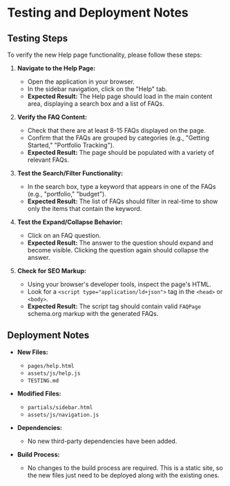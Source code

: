 # Testing and Deployment Notes

## Testing Steps

To verify the new Help page functionality, please follow these steps:

1.  **Navigate to the Help Page:**
    *   Open the application in your browser.
    *   In the sidebar navigation, click on the "Help" tab.
    *   **Expected Result:** The Help page should load in the main content area, displaying a search box and a list of FAQs.

2.  **Verify the FAQ Content:**
    *   Check that there are at least 8-15 FAQs displayed on the page.
    *   Confirm that the FAQs are grouped by categories (e.g., "Getting Started," "Portfolio Tracking").
    *   **Expected Result:** The page should be populated with a variety of relevant FAQs.

3.  **Test the Search/Filter Functionality:**
    *   In the search box, type a keyword that appears in one of the FAQs (e.g., "portfolio," "budget").
    *   **Expected Result:** The list of FAQs should filter in real-time to show only the items that contain the keyword.

4.  **Test the Expand/Collapse Behavior:**
    *   Click on an FAQ question.
    *   **Expected Result:** The answer to the question should expand and become visible. Clicking the question again should collapse the answer.

5.  **Check for SEO Markup:**
    *   Using your browser's developer tools, inspect the page's HTML.
    *   Look for a `<script type="application/ld+json">` tag in the `<head>` or `<body>`.
    *   **Expected Result:** The script tag should contain valid `FAQPage` schema.org markup with the generated FAQs.

## Deployment Notes

*   **New Files:**
    *   `pages/help.html`
    *   `assets/js/help.js`
    *   `TESTING.md`

*   **Modified Files:**
    *   `partials/sidebar.html`
    *   `assets/js/navigation.js`

*   **Dependencies:**
    *   No new third-party dependencies have been added.

*   **Build Process:**
    *   No changes to the build process are required. This is a static site, so the new files just need to be deployed along with the existing ones.
